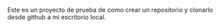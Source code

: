 Este es un proyecto de prueba de como crear un repositorio y clonarlo desde github a mi escritorio local.

